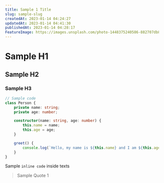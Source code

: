 ```yaml
---
title: Sample 1 Title
slug: sample-slug
createdAt: 2023-01-14 04:24:27
updatedAt: 2023-01-14 04:41:30
publishedAt: 2023-01-14 04:28:17
FeatureImage: https://images.unsplash.com/photo-1448375240586-882707db888b?crop=entropy&cs=tinysrgb&fit=max&fm=jpg&ixid=MnwxMTc3M3wwfDF8c2VhcmNofDF8fGZvcmVzdHxlbnwwfHx8fDE2NzM2NzA0NjU&ixlib=rb-4.0.3&q=80&w=2000
---
```

# Sample H1

## Sample H2

### Sample H3

```typescript
// Sample code
class Person {
    private name: string;
    private age: number;

    constructor(name: string, age: number) {
        this.name = name;
        this.age = age;
    }

    greet() {
        console.log(`Hello, my name is ${this.name} and I am ${this.age} years old.`);
    }
}
```

Sample `inline code` inside texts

> Sample Quote 1
